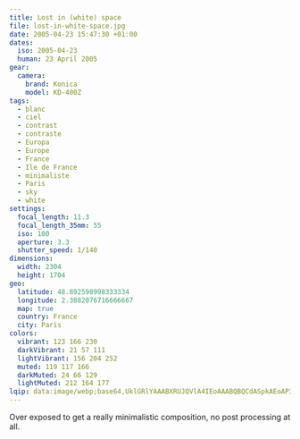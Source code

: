 ```yaml
---
title: Lost in (white) space
file: lost-in-white-space.jpg
date: 2005-04-23 15:47:30 +01:00
dates:
  iso: 2005-04-23
  human: 23 April 2005
gear:
  camera:
    brand: Konica
    model: KD-400Z
tags:
  - blanc
  - ciel
  - contrast
  - contraste
  - Europa
  - Europe
  - France
  - Ile de France
  - minimaliste
  - Paris
  - sky
  - white
settings:
  focal_length: 11.3
  focal_length_35mm: 55
  iso: 100
  aperture: 3.3
  shutter_speed: 1/140
dimensions:
  width: 2304
  height: 1704
geo:
  latitude: 48.892598998333334
  longitude: 2.3882076716666667
  map: true
  country: France
  city: Paris
colors:
  vibrant: 123 166 230
  darkVibrant: 21 57 111
  lightVibrant: 156 204 252
  muted: 119 117 166
  darkMuted: 24 66 129
  lightMuted: 212 164 177
lqip: data:image/webp;base64,UklGRlYAAABXRUJQVlA4IEoAAABQBQCdASpkAEoAP3G42mS0ry0nIOh6kC4JaQAAGdm+rHm0+hNntPoSuJ6E1hrQkrT/DAAA/u2sRAbkAOE2lS1iLCgHCevQtyygAA==
---
```


Over exposed to get a really minimalistic composition, no post processing at all.
